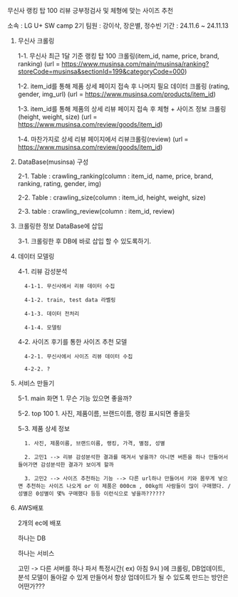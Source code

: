    무신사 랭킹 탑 100 리뷰 긍부정검사 및 체형에 맞는 사이즈 추천

소속 : LG U+ SW camp 2기
팀원 : 강이삭, 장은별, 정수빈
기간 : 24.11.6 ~ 24.11.13

1. 무신사 크롤링

   1-1. 무신사 최근 1달 기준 랭킹 탑 100 크롤링(item_id, name, price, brand, ranking)
   (url = https://www.musinsa.com/main/musinsa/ranking?storeCode=musinsa&sectionId=199&categoryCode=000)

   1-2. item_id를 통해 제품 상세 페이지 접속 후 나머지 필요 데이터 크롤링 (rating, gender, img_url)
   (url = https://www.musinsa.com/products/item_id)

   1-3. item_id를 통해 제품의 상세 리뷰 페이지 접속 후 체형 + 사이즈 정보 크롤링 (height, weight, size)
   (url = https://www.musinsa.com/review/goods/item_id)

   1-4. 마찬가지로 상세 리뷰 페이지에서 리뷰크롤링(review)
   (url = https://www.musinsa.com/review/goods/item_id)

2. DataBase(musinsa) 구성
   
   2-1. Table : crawling_ranking(column : item_id, name, price, brand, ranking, rating, gender, img)
   
   2-2. Table : crawling_size(column : item_id, height, weight, size)
   
   2-3. table : crawling_review(column : item_id, review)

3. 크롤링한 정보 DataBase에 삽입

   3-1. 크롤링한 후 DB에 바로 삽입 할 수 있도록하기.
   
4. 데이터 모델링

   4-1. 리뷰 감성분석

         4-1-1. 무신사에서 리뷰 데이터 수집 

         4-1-2. train, test data 라벨링

         4-1-3. 데이터 전처리

         4-1-4. 모델링

   4-2. 사이즈 후기를 통한 사이즈 추천 모델

         4-2-1. 무신사에서 사이즈 리뷰 데이터 수집

         4-2-2. ?

5. 서비스 만들기

   5-1. main 화면
         1. 무슨 기능 있으면 좋을까?

   5-2. top 100
         1. 사진, 제품이름, 브랜드이름, 랭킹 표시되면 좋을듯

   5-3. 제품 상세 정보
   
         1. 사진, 제품이름, 브랜드이름, 랭킹, 가격, 별점, 성별
   
         2. 고민1 --> 리뷰 감성분석한 결과를 매겨서 넣을까? 아니면 버튼을 하나 만들어서 들어가면 감성분석한 결과가 보이게 할까
   
         3. 고민2 --> 사이즈 추천하는 기능 --> 다른 url하나 만들어서 키와 몸무게 넣으면 추천하는 사이즈 나오게 or 이 제품은 000cm , 00kg의 사람들이 많이 구매했다. / 성별은 0성별이 몇% 구매했다 등등 이런식으로 넣을까??????
   
6. AWS배포

   2개의 ec에 배포
   
   하나는 DB
   
   하나는 서비스

   고민 -> 다른 서버를 하나 파서 특정시간( ex) 아침 9시 )에 크롤링, DB업데이트, 분석 모델이 돌아갈 수 있게 만들어서 항상 업데이트가 될 수 있도록 만드는 방안은 어떤가???

   
